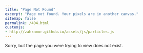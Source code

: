 ```yaml
---
title: "Page Not Found"
excerpt: "Page not found. Your pixels are in another canvas."
sitemap: false
permalink: /404.html
customjs: 
- http://zahramor.github.io/assets/js/particles.js
---
```


Sorry, but the page you were trying to view does not exist.
